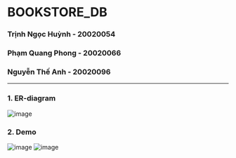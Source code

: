# BOOKSTORE_DB
### Trịnh Ngọc Huỳnh - 20020054
### Phạm Quang Phong - 20020066
### Nguyễn Thế Anh - 20020096
***

### 1. ER-diagram
![image](https://user-images.githubusercontent.com/40020471/169754737-1ca92203-9559-42a7-803d-e34b0fa19eac.png)

### 2. Demo
![image](https://user-images.githubusercontent.com/40020471/169754946-94d99a02-349e-44bf-a72d-43d4278ea4c7.png)
![image](https://user-images.githubusercontent.com/40020471/169754978-62ef443c-d509-45a3-b7b7-b11c04fc87a9.png)
